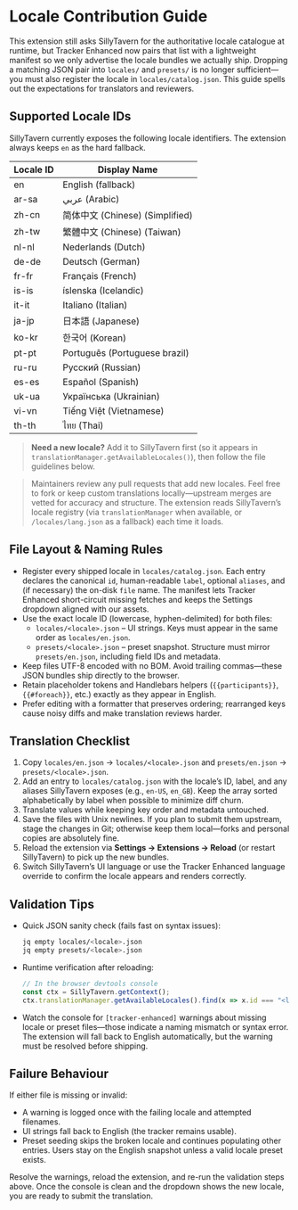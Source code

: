 # Locale Contribution Guide

This extension still asks SillyTavern for the authoritative locale catalogue at runtime, but Tracker Enhanced now pairs that list with a lightweight manifest so we only advertise the locale bundles we actually ship. Dropping a matching JSON pair into `locales/` and `presets/` is no longer sufficient—you must also register the locale in `locales/catalog.json`. This guide spells out the expectations for translators and reviewers.

## Supported Locale IDs

SillyTavern currently exposes the following locale identifiers. The extension always keeps `en` as the hard fallback.

| Locale ID | Display Name |
| --- | --- |
| en | English (fallback) |
| ar-sa | عربي (Arabic) |
| zh-cn | 简体中文 (Chinese) (Simplified) |
| zh-tw | 繁體中文 (Chinese) (Taiwan) |
| nl-nl | Nederlands (Dutch) |
| de-de | Deutsch (German) |
| fr-fr | Français (French) |
| is-is | íslenska (Icelandic) |
| it-it | Italiano (Italian) |
| ja-jp | 日本語 (Japanese) |
| ko-kr | 한국어 (Korean) |
| pt-pt | Português (Portuguese brazil) |
| ru-ru | Русский (Russian) |
| es-es | Español (Spanish) |
| uk-ua | Українська (Ukrainian) |
| vi-vn | Tiếng Việt (Vietnamese) |
| th-th | ไทย (Thai) |

> **Need a new locale?** Add it to SillyTavern first (so it appears in `translationManager.getAvailableLocales()`), then follow the file guidelines below.

> Maintainers review any pull requests that add new locales. Feel free to fork or keep custom translations locally—upstream merges are vetted for accuracy and structure. The extension reads SillyTavern’s locale registry (via `translationManager` when available, or `/locales/lang.json` as a fallback) each time it loads.

## File Layout & Naming Rules

- Register every shipped locale in `locales/catalog.json`. Each entry declares the canonical `id`, human-readable `label`, optional `aliases`, and (if necessary) the on-disk `file` name. The manifest lets Tracker Enhanced short-circuit missing fetches and keeps the Settings dropdown aligned with our assets.
- Use the exact locale ID (lowercase, hyphen-delimited) for both files:
	- `locales/<locale>.json` – UI strings. Keys must appear in the same order as `locales/en.json`.
	- `presets/<locale>.json` – preset snapshot. Structure must mirror `presets/en.json`, including field IDs and metadata.
- Keep files UTF-8 encoded with no BOM. Avoid trailing commas—these JSON bundles ship directly to the browser.
- Retain placeholder tokens and Handlebars helpers (`{{participants}}`, `{{#foreach}}`, etc.) exactly as they appear in English.
- Prefer editing with a formatter that preserves ordering; rearranged keys cause noisy diffs and make translation reviews harder.

## Translation Checklist

1. Copy `locales/en.json` → `locales/<locale>.json` and `presets/en.json` → `presets/<locale>.json`.
2. Add an entry to `locales/catalog.json` with the locale’s ID, label, and any aliases SillyTavern exposes (e.g., `en-US`, `en_GB`). Keep the array sorted alphabetically by label when possible to minimize diff churn.
3. Translate values while keeping key order and metadata untouched.
4. Save the files with Unix newlines. If you plan to submit them upstream, stage the changes in Git; otherwise keep them local—forks and personal copies are absolutely fine.
5. Reload the extension via **Settings → Extensions → Reload** (or restart SillyTavern) to pick up the new bundles.
6. Switch SillyTavern’s UI language or use the Tracker Enhanced language override to confirm the locale appears and renders correctly.

## Validation Tips

- Quick JSON sanity check (fails fast on syntax issues):
	```bash
	jq empty locales/<locale>.json
	jq empty presets/<locale>.json
	```
- Runtime verification after reloading:
	```js
	// In the browser devtools console
	const ctx = SillyTavern.getContext();
	ctx.translationManager.getAvailableLocales().find(x => x.id === "<locale>");
	```
- Watch the console for `[tracker-enhanced]` warnings about missing locale or preset files—those indicate a naming mismatch or syntax error. The extension will fall back to English automatically, but the warning must be resolved before shipping.

## Failure Behaviour

If either file is missing or invalid:

- A warning is logged once with the failing locale and attempted filenames.
- UI strings fall back to English (the tracker remains usable).
- Preset seeding skips the broken locale and continues populating other entries. Users stay on the English snapshot unless a valid locale preset exists.

Resolve the warnings, reload the extension, and re-run the validation steps above. Once the console is clean and the dropdown shows the new locale, you are ready to submit the translation.
